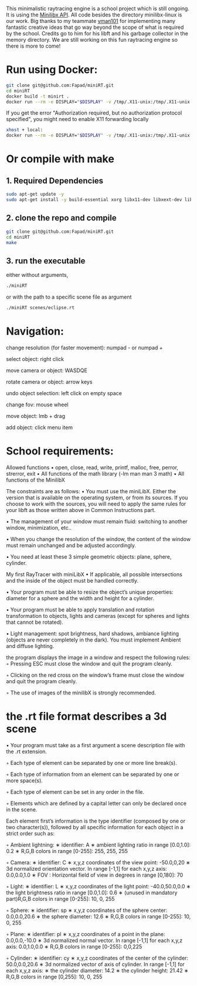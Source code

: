 This minimalistic raytracing engine is a school project which is still ongoing.
It is using the [Minilibx API](https://github.com/42Paris/minilibx-linux).
All code besides the directory minilibx-linux is our work.
Big thanks to my teammate [vman101](https://github.com/vman101) for implementing many fantastic creative ideas that go way beyond the scope of what is required by the school.
Credits go to him for his libft and his garbage collector in the memory directory.
We are still working on this fun raytracing engine so there is more to come!

# Run using Docker:

```bash
git clone git@github.com:Fapad/miniRT.git
cd miniRT
docker build -t minirt .
docker run --rm -e DISPLAY="$DISPLAY" -v /tmp/.X11-unix:/tmp/.X11-unix minirt
```
If you get the error "Authorization required, but no authorization protocol specified", you might need to enable X11 forwarding locally

```bash
xhost + local:
docker run --rm -e DISPLAY="$DISPLAY" -v /tmp/.X11-unix:/tmp/.X11-unix minirt
```

# Or compile with make
## 1. Required Dependencies

```bash
sudo apt-get update -y
sudo apt-get install -y build-essential xorg libx11-dev libxext-dev libbsd-dev
```
## 2. clone the repo and compile

```bash
git clone git@github.com:Fapad/miniRT.git
cd miniRT
make
```

## 3. run the executable 
either without arguments,
```bash
./miniRT
```
or with the path to a specific scene file as argument
```bash
./miniRT scenes/eclipse.rt
```

# Navigation:

change resolution (for faster movement): numpad - or numpad +

select object: right click

move camera or object: WASDQE

rotate camera or object: arrow keys

undo object selection: left click on empty space

change fov: mouse wheel

move object: lmb + drag

add object: click menu item

# School requirements:

Allowed functions
• open, close, read, write,
printf, malloc, free, perror,
strerror, exit
• All functions of the math
library (-lm man man 3 math)
• All functions of the MinilibX

The constraints are as follows:
• You must use the miniLibX. Either the version that is available on the operating
system, or from its sources. If you choose to work with the sources, you will
need to apply the same rules for your libft as those written above in Common
Instructions part.

• The management of your window must remain fluid: switching to another window,
minimization, etc..

• When you change the resolution of the window, the content of the window must
remain unchanged and be adjusted accordingly.

• You need at least these 3 simple geometric objects: plane, sphere, cylinder.

My first RayTracer with miniLibX
• If applicable, all possible intersections and the inside of the object must be handled
correctly.

• Your program must be able to resize the object’s unique properties: diameter for a
sphere and the width and height for a cylinder.

• Your program must be able to apply translation and rotation transformation to
objects, lights and cameras (except for spheres and lights that cannot be rotated).

• Light management: spot brightness, hard shadows, ambiance lighting (objects are
never completely in the dark). You must implement Ambient and diffuse lighting.

the program displays the image in a window and respect the following rules:
◦ Pressing ESC must close the window and quit the program cleanly.

◦ Clicking on the red cross on the window’s frame must close the window and
quit the program cleanly.

◦ The use of images of the minilibX is strongly recommended.

# the .rt file format describes a 3d scene

• Your program must take as a first argument a scene description file with the .rt
extension.

◦ Each type of element can be separated by one or more line break(s).

◦ Each type of information from an element can be separated by one or more
space(s).

◦ Each type of element can be set in any order in the file.

◦ Elements which are defined by a capital letter can only be declared once in
the scene.

Each element first’s information is the type identifier (composed by one or two character(s)), followed by all specific information for each object in a strict order such as:

◦ Ambient lightning:
∗ identifier: A
∗ ambient lighting ratio in range [0.0,1.0]: 0.2 ∗ R,G,B colors in range [0-255]: 255, 255, 255
    
  ◦ Camera:
∗ identifier: C
     ∗ x,y,z coordinates of the view point: -50.0,0,20
∗ 3d normalized orientation vector. In range [-1,1] for each x,y,z axis:
0.0,0.0,1.0
∗ FOV : Horizontal field of view in degrees in range [0,180]: 70

◦ Light:
∗ identifier: L
∗ x,y,z coordinates of the light point: -40.0,50.0,0.0
∗ the light brightness ratio in range [0.0,1.0]: 0.6
∗ (unused in mandatory part)R,G,B colors in range [0-255]: 10, 0, 255

◦ Sphere:
∗ identifier: sp
∗ x,y,z coordinates of the sphere center: 0.0,0.0,20.6 ∗ the sphere diameter: 12.6
∗ R,G,B colors in range [0-255]: 10, 0, 255

◦ Plane:
∗ identifier: pl
∗ x,y,z coordinates of a point in the plane: 0.0,0.0,-10.0
∗ 3d normalized normal vector. In range [-1,1] for each x,y,z axis: 0.0,1.0,0.0 ∗ R,G,B colors in range [0-255]: 0,0,225

  ◦ Cylinder:
∗ identifier: cy
     ∗ x,y,z coordinates of the center of the cylinder: 50.0,0.0,20.6
∗ 3d normalized vector of axis of cylinder. In range [-1,1] for each x,y,z axis:
∗ the cylinder diameter: 14.2
∗ the cylinder height: 21.42
∗ R,G,B colors in range [0,255]: 10, 0, 255
